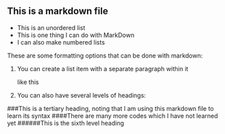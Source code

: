 ## This is a markdown file

* This is an unordered list
* This is one thing I can do with MarkDown
* I can also make numbered lists

These are some formatting options that can be done with markdown:

1. You can create a list item with a separate paragraph within it <p> like this
2. You can also have several levels of headings:

###This is a tertiary heading, noting that I am using this markdown file to learn its syntax
####There are many more codes which I have not learned yet
######This is the sixth level heading
